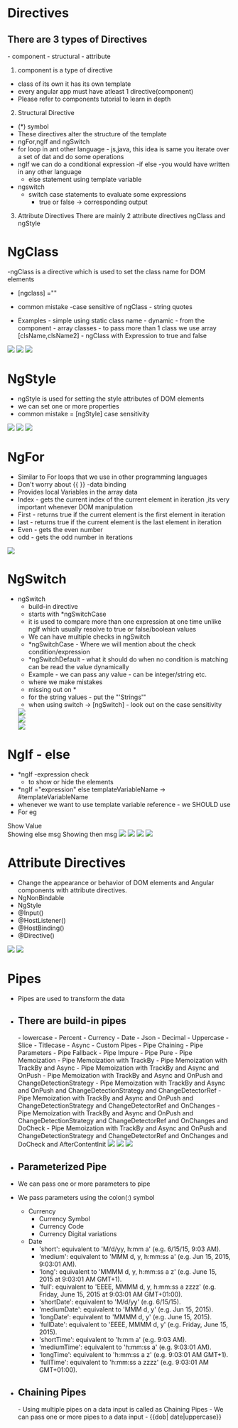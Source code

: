 # Directives
 <h2> There are 3 types of Directives </h2>
 - component 
 - structural
 - attribute

 1. component is a type of directive
  - class of its own
  it has its own template
  - every angular app must have atleast 1 directive(component)
  - Please refer to components tutorial to learn in depth

 2. Structural Directive
 - (*) symbol 
 - These directives alter the structure of the template
 - ngFor,ngIf and ngSwitch
 - for loop in ant other language - js,java, this idea is same
   you iterate over a set of dat and do some operations
 - ngIf we can do a conditional expression
    -if else -you would have written in any other language
    - else statement using template variable 
 - ngswitch
    - switch case statements to evaluate some expressions
        - true or false -> corresponding output       
 
 3. Attribute Directives
    There are mainly 2 attribute directives
    ngClass and ngStyle
    



# NgClass
-ngClass is a directive which is used to set the class name for DOM elements
- [ngclass] =""
- common mistake -case sensitive of ngClass
                 - string quotes

- Examples 
        - simple using static class name
        - dynamic - from the component
        - array classes - to pass more than 1 class we use array [clsName,clsName2]
        - ngClass with Expression to true and false
<img src = "src/assets/images/ngClass.png">
<img src = "src/assets/images/ngClass-1.png">
<img src = "src/assets/images/ngClass-2.png">

        
# NgStyle
- ngStyle is used for setting the style attributes of DOM elements
- we can set one or more properties
- common mistake = [ngStyle] case sensitivity
<img src = "src/assets/images/ngStyle-0.png">
<img src = "src/assets/images/ngStyle-1.png">
<img src = "src/assets/images/ngStyle-2.png">




# NgFor
- Similar to For loops that we use in other programming languages
- Don't worry about {{ }} -data binding 
- Provides local Variables in the array data
- Index - gets the current index of the current element in iteration ,its very important whenever DOM manipulation
- First - returns true if the current element is the first element in iteration
- last  - returns true if the current element is the last element in iteration
- Even  - gets the even number
- odd   - gets the odd number in iterations
<img src = "src/assets/images/ngFor.png">
<br>

# NgSwitch
- ngSwitch
    - build-in directive
    - starts with *ngSwitchCase
    - it is used to compare more than one expression at one time unlike ngIf which usually resolve to true or false/boolean values
    - We can have multiple checks in ngSwitch
    - *ngSwitchCase - Where we will mention about the check condition/expression
    - *ngSwitchDefault - what it should do when no condition is matching 
     can be read the value dynamically
    - Example - we can pass any value - can be integer/string etc.
    - where we make mistakes
    - missing out on *
    - for the string values - put the "'Strings'"
    - when using switch -> [ngSwitch] - look out on the case sensitivity
    <img src = "src/assets/images/ngSwitch-0.png">
    <br>
    <img src = "src/assets/images/ngSwitch-1.png">
    <br>
    <img src = "src/assets/images/ngSwitch-2.png">


# NgIf - else
- *ngIf -expression check
    - to show or hide the elements
- *ngIf ="expression" else templateVariableName -> #templateVariableName
- whenever we want to use template variable reference - we SHOULD use <ng-template>
- For eg
 <div *ngIf = "showValue; else showMessage">Show Value</div>
 <ng-template #showMessage> Showing else msg </ng-template>
 <ng-template #thenBlock>Showing then msg</ng-template>
    <img src = "src/assets/images/ngIf-0.png">
    <img src = "src/assets/images/ngIf-1.png">
    <img src = "src/assets/images/ngIf-2.png">
    <img src = "src/assets/images/ngIf-3.png">

# Attribute Directives
- Change the appearance or behavior of DOM elements and Angular components with attribute directives.
- NgNonBindable
- NgStyle
- @Input()
- @HostListener()
- @HostBinding()
- @Directive()
<img src ="src/assets/images/attribute.png" >
<img src ="src/assets/images/attribute-1.png" >



# Pipes
- Pipes are used to transform the data
- <h2>There are build-in pipes</h2>
  - lowercase
  - Percent
  - Currency
  - Date
  - Json
  - Decimal
  - Uppercase
  - Slice
  - Titlecase
  - Async
  - Custom Pipes
  - Pipe Chaining
  - Pipe Parameters
  - Pipe Fallback
  - Pipe Impure
  - Pipe Pure
  - Pipe Memoization
  - Pipe Memoization with TrackBy
  - Pipe Memoization with TrackBy and Async
  - Pipe Memoization with TrackBy and Async and OnPush
  - Pipe Memoization with TrackBy and Async and OnPush and ChangeDetectionStrategy
  - Pipe Memoization with TrackBy and Async and OnPush and ChangeDetectionStrategy and ChangeDetectorRef
  - Pipe Memoization with TrackBy and Async and OnPush and ChangeDetectionStrategy and ChangeDetectorRef and OnChanges
  - Pipe Memoization with TrackBy and Async and OnPush and ChangeDetectionStrategy and ChangeDetectorRef and OnChanges and DoCheck
  - Pipe Memoization with TrackBy and Async and OnPush and ChangeDetectionStrategy and ChangeDetectorRef and OnChanges and DoCheck and AfterContentInit
  <img src="src/assets/images/pipes-0.png">
  <img src="src/assets/images/pipes-1.png">
  <img src="src/assets/images/pipes-2.png">


- <h2>Parameterized Pipe</h2>
- We can pass one or more parameters to pipe
- We pass parameters using the colon(:) symbol
  - Currency
    - Currency Symbol
    - Currency Code
    - Currency Digital variations
  - Date
    - 'short': equivalent to 'M/d/yy, h:mm a' (e.g. 6/15/15, 9:03 AM).
    - 'medium': equivalent to 'MMM d, y, h:mm:ss a' (e.g. Jun 15, 2015, 9:03:01 AM).
    - 'long': equivalent to 'MMMM d, y, h:mm:ss a z' (e.g. June 15, 2015 at 9:03:01 AM GMT+1).
    - 'full': equivalent to 'EEEE, MMMM d, y, h:mm:ss a zzzz' (e.g. Friday, June 15, 2015 at 9:03:01 AM GMT+01:00).
    - 'shortDate': equivalent to 'M/d/yy' (e.g. 6/15/15).
    - 'mediumDate': equivalent to 'MMM d, y' (e.g. Jun 15, 2015).
    - 'longDate': equivalent to 'MMMM d, y' (e.g. June 15, 2015).
    - 'fullDate': equivalent to 'EEEE, MMMM d, y' (e.g. Friday, June 15, 2015).
    - 'shortTime': equivalent to 'h:mm a' (e.g. 9:03 AM).
    - 'mediumTime': equivalent to 'h:mm:ss a' (e.g. 9:03:01 AM).
    - 'longTime': equivalent to 'h:mm:ss a z' (e.g. 9:03:01 AM GMT+1).
    - 'fullTime': equivalent to 'h:mm:ss a zzzz' (e.g. 9:03:01 AM GMT+01:00).

- <h2>Chaining Pipes</h2>
    - Using multiple pipes on a data input is called as Chaining Pipes
    - We can pass one or more pipes to a data input
       - {{dob| date|uppercase}}
       
  



